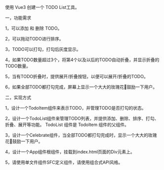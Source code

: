 使用 Vue3  创建一个 TODO List工具。

一，功能需求

1，可以添加 和 删除 TODO。

2，可以拖动TODO进行排序。

3，TODO可以打勾，打勾后灰度显示。

4，如果TODO数量超过3个，将第4个以及以后的TODO自动折叠，并显示折叠的TODO数量。

5，当有TODO折叠时，提供展开/折叠按钮，以便可以展开/折叠的TODO。

6，如果全部TODO都打勾完成，屏幕上显示一个大大的玫瑰花🌹鼓励一下用户。

二，实现方式

1，设计一个TodoItem组件来表示TODO，并管理TODO是否打勾的状态。

2，设计一个TodoList组件来管理TODO列表，并提供添加、删除、排序、打勾、折叠、展开等功能。 TodoList 组件是 TodoItem 组件的父组件。

3，设计一个Celebrate组件，当全部TODO都打勾完成时，显示一个大大的玫瑰花🌹鼓励一下用户。

4，设计一个App组件根组件，挂载到index.html页面的Div元素上。

5，请使用单文件组件SFC定义组件，请使用组合式API风格。
